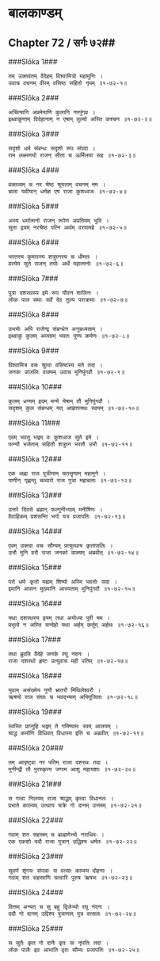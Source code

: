 बालकाण्डम्
===============================


## Chapter 72  / सर्गः ७२##


###Slōka 1###


    तम् उक्तवंतम् वैदेहम् विश्वामित्रो महामुनिः ।
    उवाच वचनम् वीरम् वसिष्ठ सहितो नृपम् ॥१-७२-१॥


###Slōka 2###


    अचिंत्यानि अप्रमेयाणि कुलानि नरपुंगव ।
    इक्ष्वाकूणाम् विदेहानाम् न एषाम् तुल्यो अस्ति कश्चन ॥१-७२-२॥


###Slōka 3###


    सदृशो धर्म संबन्धः सदृशो रूप संपदा ।
    राम लक्ष्मणयो राजन् सीता च ऊर्मिलया सह ॥१-७२-३॥


###Slōka 4###


    वक्तव्यम् च नर श्रेष्ठ श्रूयताम् वचनम् मम ।
    भ्राता यवीयान् धर्मज्ञ एष राजा कुशध्वजः ॥१-७२-४॥


###Slōka 5###


    अस्य धर्मात्मनो राजन् रूपेण अप्रतिमम् भुवि ।
    सुता द्वयम् नरश्रेष्ठ पत्नि अर्थम् वरयामहे ॥१-७२-५॥


###Slōka 6###


    भरतस्य कुमारस्य शत्रुघ्नस्य च धीमतः ।
    वरयेम सुते राजन् तयोः अर्थे महात्मनोः ॥१-७२-६॥


###Slōka 7###


    पुत्रा दशरथस्य इमे रूप यौवन शालिनः ।
    लोक पाल समाः सर्वे देव तुल्य पराक्रमाः ॥१-७२-७॥


###Slōka 8###


    उभयोः अपि राजेन्द्र संबन्धेन अनुबध्यताम् ।
    इक्ष्वाकु कुलम् अव्यग्रम् भवतः पुण्य कर्मणः ॥१-७२-८॥


###Slōka 9###


    विश्वामित्र वचः श्रुत्वा वसिष्ठस्य मते तदा ।
    जनकः प्रांजलिः वाक्यम् उवाच मुनिपुंगवौ ॥१-७२-९॥


###Slōka 10###


    कुलम् धन्यम् इदम् मन्ये येषाम् तौ मुनिपुंगवौ ।
    सदृशम् कुल संबन्धम् यत् आज्ञापयथः स्वयम् ॥१-७२-१०॥


###Slōka 11###


    एवम् भवतु भद्रम् वः कुशध्वज सुते इमे ।
    पत्न्यौ भजेताम् सहितौ शत्रुघ्न भरतौ उभौ ॥१-७२-११॥


###Slōka 12###


    एक अह्ना राज पुत्रीणाम् चतसॄणाम् महामुने ।
    पाणीन् गृह्णन्तु चत्वारो राज पुत्रा महाबलाः ॥१-७२-१२॥


###Slōka 13###


    उत्तरे दिवसे ब्रह्मन् फल्गुनीभ्याम् मनीषिणः ।
    वैवाहिकम् प्रशंसन्ति भगो यत्र प्रजापतिः ॥१-७२-१३॥


###Slōka 14###


    एवम् उक्त्वा वचः सौम्यम् प्रत्युत्थाय कृतांजलिः ।
    उभौ मुनि वरौ राजा जनको वाक्यम् अब्रवीत् ॥१-७२-१४॥


###Slōka 15###


    परो धर्मः कृतो मह्यम् शिष्यो अस्मि भवतोः सदा ।
    इमानि आसन मुख्यानि आस्यताम् मुनिपुंगवौ ॥१-७२-१५॥


###Slōka 16###


    यथा दशरथस्य इयम् तथा अयोध्या पुरी मम ।
    प्रभुत्वे न अस्ति सन्देहो यथा अर्हम् कर्तुम् अर्हथः ॥१-७२-१६॥


###Slōka 17###


    तथा ब्रुवति वैदेहे जनके रघु नंदनः ।
    राजा दशरथो हृष्टः प्रत्युवाच मही पतिम् ॥१-७२-१७॥


###Slōka 18###


    युवाम् असंख्येय गुणौ भ्रातरौ मिथिलेश्वरौ ।
    ऋषयो राज संघाः च भवद्भ्याम् अभिपूजिताः ॥१-७२-१८॥


###Slōka 19###


    स्वस्ति प्राप्नुहि भद्रम् ते गमिष्यामः स्वम् आलयम् ।
    श्राद्ध कर्माणि विधिवत् विधास्य इति च अब्रवीत् ॥१-७२-१९॥


###Slōka 20###


    तम् आपृष्ट्वा नर पतिम् राजा दशरथः तदा ।
    मुनीन्द्रौ तौ पुरस्कृत्य जगाम आशु महायशाः ॥१-७२-२०॥


###Slōka 21###


    स गत्वा निलयम् राजा श्राद्धम् कृत्वा विधानतः ।
    प्रभाते काल्यम् उत्थाय चक्रे गो दानम् उत्तमम् ॥१-७२-२१॥


###Slōka 22###


    गवाम् शत सहस्रम् च ब्राह्मणेभ्यो नराधिपः ।
    एक एकशो ददौ राजा पुत्रान् उद्धिश्य धर्मतः ॥१-७२-२२॥


###Slōka 23###


    सुवर्ण शृंगयः संपन्नाः स वत्साः काम्स्य दोहनाः ।
    गवाम् शत सहस्राणि चत्वारि पुरुष ऋषभः ॥१-७२-२३॥


###Slōka 24###


    वित्तम् अन्यत् च सु बहु द्विजेभ्यो रघु नंदनः ।
    ददौ गो दानम् उद्दिश्य पुत्राणाम् पुत्र वत्सलः ॥१-७२-२४॥


###Slōka 25###


    स सुतैः कृत गो दानैः वृतः सः नृपतिः तदा ।
    लोक पालैः इव आभाति वृतः सौम्यः प्रजापतिः ॥१-७२-२५॥


